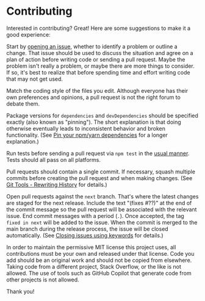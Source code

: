# Contributing

Interested in contributing? Great! Here are some suggestions to make it a good experience:

Start by [opening an issue][issues], whether to identify a problem or outline a change.
That issue should be used to discuss the situation and agree on a plan of action before writing code or sending a pull request.
Maybe the problem isn't really a problem, or maybe there are more things to consider.
If so, it's best to realize that before spending time and effort writing code that may not get used.

Match the coding style of the files you edit.
Although everyone has their own preferences and opinions, a pull request is not the right forum to debate them.

Package versions for `dependencies` and `devDependencies` should be specified exactly (also known as "pinning").
The short explanation is that doing otherwise eventually leads to inconsistent behavior and broken functionality.
(See [Pin your npm/yarn dependencies][pin-dependencies] for a longer explanation.)

Run tests before sending a pull request via `npm test` in the [usual manner][npm-scripts].
Tests should all pass on all platforms.

Pull requests should contain a single commit.
If necessary, squash multiple commits before creating the pull request and when making changes.
(See [Git Tools - Rewriting History][rewriting-history] for details.)

Open pull requests against the `next` branch.
That's where the latest changes are staged for the next release.
Include the text "(fixes #??)" at the end of the commit message so the pull request will be associated with the relevant issue.
End commit messages with a period (`.`).
Once accepted, the tag `fixed in next` will be added to the issue.
When the commit is merged to the main branch during the release process, the issue will be closed automatically.
(See [Closing issues using keywords][closing-keywords] for details.)

In order to maintain the permissive MIT license this project uses, all contributions must be your own and released under that license.
Code you add should be an original work and should not be copied from elsewhere.
Taking code from a different project, Stack Overflow, or the like is not allowed.
The use of tools such as GitHub Copilot that generate code from other projects is not allowed.

Thank you!

[closing-keywords]: https://help.github.com/articles/closing-issues-using-keywords/
[issues]: https://github.com/DavidAnson/vscode-markdownlint/issues
[npm-scripts]: https://docs.npmjs.com/misc/scripts
[pin-dependencies]: https://maxleiter.com/blog/pin-dependencies
[rewriting-history]: https://git-scm.com/book/en/v2/Git-Tools-Rewriting-History

<!-- markdownlint-disable-file required-headings -->
